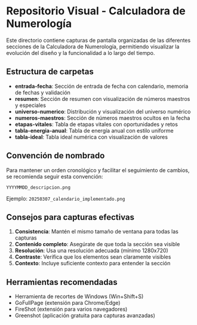 # Repositorio Visual - Calculadora de Numerología

Este directorio contiene capturas de pantalla organizadas de las diferentes secciones de la Calculadora de Numerología, permitiendo visualizar la evolución del diseño y la funcionalidad a lo largo del tiempo.

## Estructura de carpetas

- **entrada-fecha**: Sección de entrada de fecha con calendario, memoria de fechas y validación
- **resumen**: Sección de resumen con visualización de números maestros y especiales
- **universo-numerico**: Distribución y visualización del universo numérico
- **numeros-maestros**: Sección de números maestros ocultos en la fecha
- **etapas-vitales**: Tabla de etapas vitales con oportunidades y retos
- **tabla-energia-anual**: Tabla de energía anual con estilo uniforme
- **tabla-ideal**: Tabla ideal numérica con visualización de valores

## Convención de nombrado

Para mantener un orden cronológico y facilitar el seguimiento de cambios, se recomienda seguir esta convención:

```
YYYYMMDD_descripcion.png
```

Ejemplo: `20250307_calendario_implementado.png`

## Consejos para capturas efectivas

1. **Consistencia**: Mantén el mismo tamaño de ventana para todas las capturas
2. **Contenido completo**: Asegúrate de que toda la sección sea visible
3. **Resolución**: Usa una resolución adecuada (mínimo 1280x720)
4. **Contraste**: Verifica que los elementos sean claramente visibles
5. **Contexto**: Incluye suficiente contexto para entender la sección

## Herramientas recomendadas

- Herramienta de recortes de Windows (Win+Shift+S)
- GoFullPage (extensión para Chrome/Edge)
- FireShot (extensión para varios navegadores)
- Greenshot (aplicación gratuita para capturas avanzadas)
